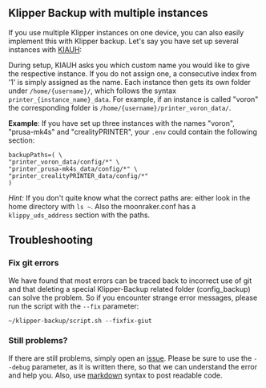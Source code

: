 ## Klipper Backup with multiple instances
If you use multiple Klipper instances on one device, you can also easily implement this with Klipper backup. Let's say you have set up several instances with [KIAUH](https://github.com/dw-0/kiauh):

During setup, KIAUH asks you which custom name you would like to give the respective instance. If you do not assign one, a consecutive index from '1' is simply assigned as the name.
Each instance then gets its own folder under `/home/{username}/`, which follows the syntax `printer_{instance_name}_data`. For example, if an instance is called "voron" the corresponding folder is `/home/{username}/printer_voron_data/`.

**Example**: If you have set up three instances with the names "voron", "prusa-mk4s" and "crealityPRINTER", your `.env` could contain the following section:

```
backupPaths=( \
"printer_voron_data/config/*" \
"printer_prusa-mk4s_data/config/*" \
"printer_crealityPRINTER_data/config/*"
)
```

*Hint:* If you don't quite know what the correct paths are: either look in the home directory with `ls ~`. Also the moonraker.conf has a `klippy_uds_address` section with the paths.

## Troubleshooting
### Fix git errors
We have found that most errors can be traced back to incorrect use of git and that deleting a special Klipper-Backup related folder (config_backup) can solve the problem. So if you encounter strange error messages, please run the script with the `--fix` parameter:
```shell
~/klipper-backup/script.sh --fixfix-giut
```

### Still problems?
If there are still problems, simply open an [issue](https://github.com/Staubgeborener/klipper-backup/issues). Please be sure to use the `--debug` parameter, as it is written there, so that we can understand the error and help you. Also, use [markdown](https://docs.github.com/de/get-started/writing-on-github/getting-started-with-writing-and-formatting-on-github/basic-writing-and-formatting-syntax) syntax to post readable code.
